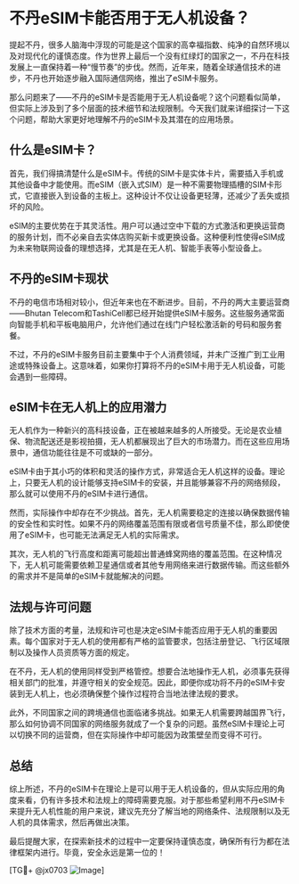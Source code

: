 # 不丹eSIM卡能否用于无人机设备？

提起不丹，很多人脑海中浮现的可能是这个国家的高幸福指数、纯净的自然环境以及对现代化的谨慎态度。作为世界上最后一个没有红绿灯的国家之一，不丹在科技发展上一直保持着一种“慢节奏”的步伐。然而，近年来，随着全球通信技术的进步，不丹也开始逐步融入国际通信网络，推出了eSIM卡服务。

那么问题来了——不丹的eSIM卡是否能用于无人机设备呢？这个问题看似简单，但实际上涉及到了多个层面的技术细节和法规限制。今天我们就来详细探讨一下这个问题，帮助大家更好地理解不丹的eSIM卡及其潜在的应用场景。

## 什么是eSIM卡？

首先，我们得搞清楚什么是eSIM卡。传统的SIM卡是实体卡片，需要插入手机或其他设备中才能使用。而eSIM（嵌入式SIM）是一种不需要物理插槽的SIM卡形式，它直接嵌入到设备的主板上。这种设计不仅让设备更轻薄，还减少了丢失或损坏的风险。

eSIM的主要优势在于其灵活性。用户可以通过空中下载的方式激活和更换运营商的服务计划，而不必亲自去实体店购买新卡或更换设备。这种便利性使得eSIM成为未来物联网设备的理想选择，尤其是在无人机、智能手表等小型设备上。

## 不丹的eSIM卡现状

不丹的电信市场相对较小，但近年来也在不断进步。目前，不丹的两大主要运营商——Bhutan Telecom和TashiCell都已经开始提供eSIM卡服务。这些服务通常面向智能手机和平板电脑用户，允许他们通过在线门户轻松激活新的号码和服务套餐。

不过，不丹的eSIM卡服务目前主要集中于个人消费领域，并未广泛推广到工业用途或特殊设备上。这意味着，如果你打算将不丹的eSIM卡用于无人机设备，可能会遇到一些障碍。

## eSIM卡在无人机上的应用潜力

无人机作为一种新兴的高科技设备，正在被越来越多的人所接受。无论是农业植保、物流配送还是影视拍摄，无人机都展现出了巨大的市场潜力。而在这些应用场景中，通信功能往往是不可或缺的一部分。

eSIM卡由于其小巧的体积和灵活的操作方式，非常适合无人机这样的设备。理论上，只要无人机的设计能够支持eSIM卡的安装，并且能够兼容不丹的网络频段，那么就可以使用不丹的eSIM卡进行通信。

然而，实际操作中却存在不少挑战。首先，无人机需要稳定的连接以确保数据传输的安全性和实时性。如果不丹的网络覆盖范围有限或者信号质量不佳，那么即使使用了eSIM卡，也可能无法满足无人机的实际需求。

其次，无人机的飞行高度和距离可能超出普通蜂窝网络的覆盖范围。在这种情况下，无人机可能需要依赖卫星通信或者其他专用网络来进行数据传输。而这些额外的需求并不是简单的eSIM卡就能解决的问题。

## 法规与许可问题

除了技术方面的考量，法规和许可也是决定eSIM卡能否应用于无人机的重要因素。每个国家对于无人机的使用都有严格的监管要求，包括注册登记、飞行区域限制以及操作人员资质等方面的规定。

在不丹，无人机的使用同样受到严格管控。想要合法地操作无人机，必须事先获得相关部门的批准，并遵守相关的安全规范。因此，即便你成功将不丹的eSIM卡安装到无人机上，也必须确保整个操作过程符合当地法律法规的要求。

此外，不同国家之间的跨境通信也面临诸多挑战。如果无人机需要跨越国界飞行，那么如何协调不同国家的网络服务就成了一个复杂的问题。虽然eSIM卡理论上可以切换不同的运营商，但在实际操作中却可能因为政策壁垒而变得不可行。

## 总结

综上所述，不丹的eSIM卡在理论上是可以用于无人机设备的，但从实际应用的角度来看，仍有许多技术和法规上的障碍需要克服。对于那些希望利用不丹eSIM卡来提升无人机性能的用户来说，建议先充分了解当地的网络条件、法规限制以及无人机的具体需求，然后再做出决策。

最后提醒大家，在探索新技术的过程中一定要保持谨慎态度，确保所有行为都在法律框架内进行。毕竟，安全永远是第一位的！

[TG💪+ @jx0703 ![Image](https://github.com/user-attachments/assets/dbca1d08-cadb-493c-b0ec-ad6f7a83f270)]